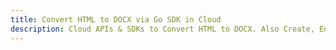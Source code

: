 ---title: Convert HTML to DOCX via Go SDK in Clouddescription: Cloud APIs & SDKs to Convert HTML to DOCX. Also Create, Edit & Render Microsoft Word & OpenOffice documents in the Cloud.---